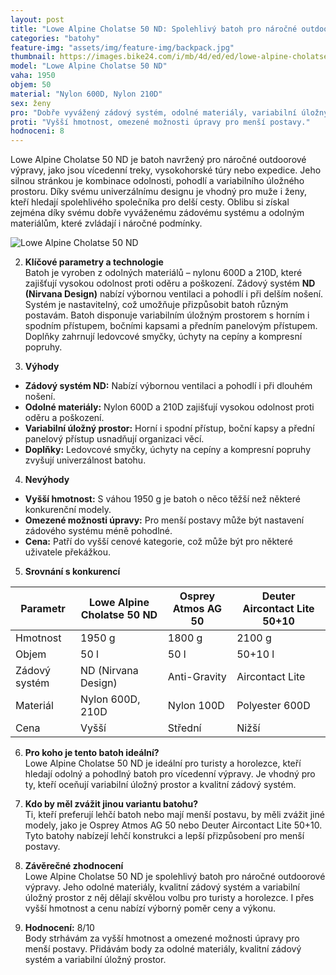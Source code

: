 ```yaml
---
layout: post
title: "Lowe Alpine Cholatse 50 ND: Spolehlivý batoh pro náročné outdoorové výpravy"
categories: "batohy"
feature-img: "assets/img/feature-img/backpack.jpg"
thumbnail: https://images.bike24.com/i/mb/4d/ed/ed/lowe-alpine-cholatse-nd50-21-1496708.jpg
model: "Lowe Alpine Cholatse 50 ND"
vaha: 1950
objem: 50
material: "Nylon 600D, Nylon 210D"
sex: ženy
pro: "Dobře vyvážený zádový systém, odolné materiály, variabilní úložný prostor."
proti: "Vyšší hmotnost, omezené možnosti úpravy pro menší postavy."
hodnoceni: 8
---
```



Lowe Alpine Cholatse 50 ND je batoh navržený pro náročné outdoorové výpravy, jako jsou vícedenní treky, vysokohorské túry nebo expedice. Jeho silnou stránkou je kombinace odolnosti, pohodlí a variabilního úložného prostoru. Díky svému univerzálnímu designu je vhodný pro muže i ženy, kteří hledají spolehlivého společníka pro delší cesty. Oblibu si získal zejména díky svému dobře vyváženému zádovému systému a odolným materiálům, které zvládají i náročné podmínky.

![Lowe Alpine Cholatse 50 ND](https://res.cloudinary.com/dvwv5cne3/image/fetch/w_auto,h_450,c_fill,g_auto,f_auto,q_auto/https://images.bike24.com/i/mb/4d/ed/ed/lowe-alpine-cholatse-nd50-21-1496708.jpg)

2. **Klíčové parametry a technologie**  
Batoh je vyroben z odolných materiálů – nylonu 600D a 210D, které zajišťují vysokou odolnost proti oděru a poškození. Zádový systém **ND (Nirvana Design)** nabízí výbornou ventilaci a pohodlí i při delším nošení. Systém je nastavitelný, což umožňuje přizpůsobit batoh různým postavám. Batoh disponuje variabilním úložným prostorem s horním i spodním přístupem, bočními kapsami a předním panelovým přístupem. Doplňky zahrnují ledovcové smyčky, úchyty na cepíny a kompresní popruhy.

3. **Výhody**  
- **Zádový systém ND:** Nabízí výbornou ventilaci a pohodlí i při dlouhém nošení.  
- **Odolné materiály:** Nylon 600D a 210D zajišťují vysokou odolnost proti oděru a poškození.  
- **Variabilní úložný prostor:** Horní i spodní přístup, boční kapsy a přední panelový přístup usnadňují organizaci věcí.  
- **Doplňky:** Ledovcové smyčky, úchyty na cepíny a kompresní popruhy zvyšují univerzálnost batohu.  

4. **Nevýhody**  
- **Vyšší hmotnost:** S váhou 1950 g je batoh o něco těžší než některé konkurenční modely.  
- **Omezené možnosti úpravy:** Pro menší postavy může být nastavení zádového systému méně pohodlné.  
- **Cena:** Patří do vyšší cenové kategorie, což může být pro některé uživatele překážkou.  

5. **Srovnání s konkurencí**  

| Parametr          | Lowe Alpine Cholatse 50 ND | Osprey Atmos AG 50 | Deuter Aircontact Lite 50+10 |
|-------------------|----------------------------|--------------------|------------------------------|
| Hmotnost          | 1950 g                     | 1800 g             | 2100 g                       |
| Objem             | 50 l                       | 50 l               | 50+10 l                      |
| Zádový systém     | ND (Nirvana Design)        | Anti-Gravity       | Aircontact Lite              |
| Materiál          | Nylon 600D, 210D           | Nylon 100D         | Polyester 600D               |
| Cena              | Vyšší                      | Střední            | Nižší                        |

6. **Pro koho je tento batoh ideální?**  
Lowe Alpine Cholatse 50 ND je ideální pro turisty a horolezce, kteří hledají odolný a pohodlný batoh pro vícedenní výpravy. Je vhodný pro ty, kteří oceňují variabilní úložný prostor a kvalitní zádový systém.

7. **Kdo by měl zvážit jinou variantu batohu?**  
Ti, kteří preferují lehčí batoh nebo mají menší postavu, by měli zvážit jiné modely, jako je Osprey Atmos AG 50 nebo Deuter Aircontact Lite 50+10. Tyto batohy nabízejí lehčí konstrukci a lepší přizpůsobení pro menší postavy.

8. **Závěrečné zhodnocení**  
Lowe Alpine Cholatse 50 ND je spolehlivý batoh pro náročné outdoorové výpravy. Jeho odolné materiály, kvalitní zádový systém a variabilní úložný prostor z něj dělají skvělou volbu pro turisty a horolezce. I přes vyšší hmotnost a cenu nabízí výborný poměr ceny a výkonu.

9. **Hodnocení:** 8/10  
Body strhávám za vyšší hmotnost a omezené možnosti úpravy pro menší postavy. Přidávám body za odolné materiály, kvalitní zádový systém a variabilní úložný prostor.